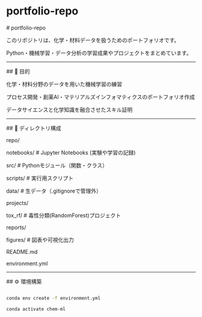 # portfolio-repo

\# portfolio-repo



このリポジトリは、化学・材料データを扱うためのポートフォリオです。  

Python・機械学習・データ分析の学習成果やプロジェクトをまとめています。


---



\##  🎯 目的

化学・材料分野のデータを用いた機械学習の練習



プロセス開発・創薬AI・マテリアルズインフォマティクスのポートフォリオ作成



データサイエンスと化学知識を融合させたスキル証明


---



\## 📂 ディレクトリ構成



repo/

notebooks/ # Jupyter Notebooks (実験や学習の記録)

src/ # Pythonモジュール（関数・クラス）

scripts/ # 実行用スクリプト

data/ # 生データ（.gitignoreで管理外）

projects/

tox\_rf/ # 毒性分類(RandomForest)プロジェクト

reports/

figures/ # 図表や可視化出力

README.md

environment.yml

---



\## ⚙️ 環境構築



```bash

conda env create -f environment.yml

conda activate chem-ml
